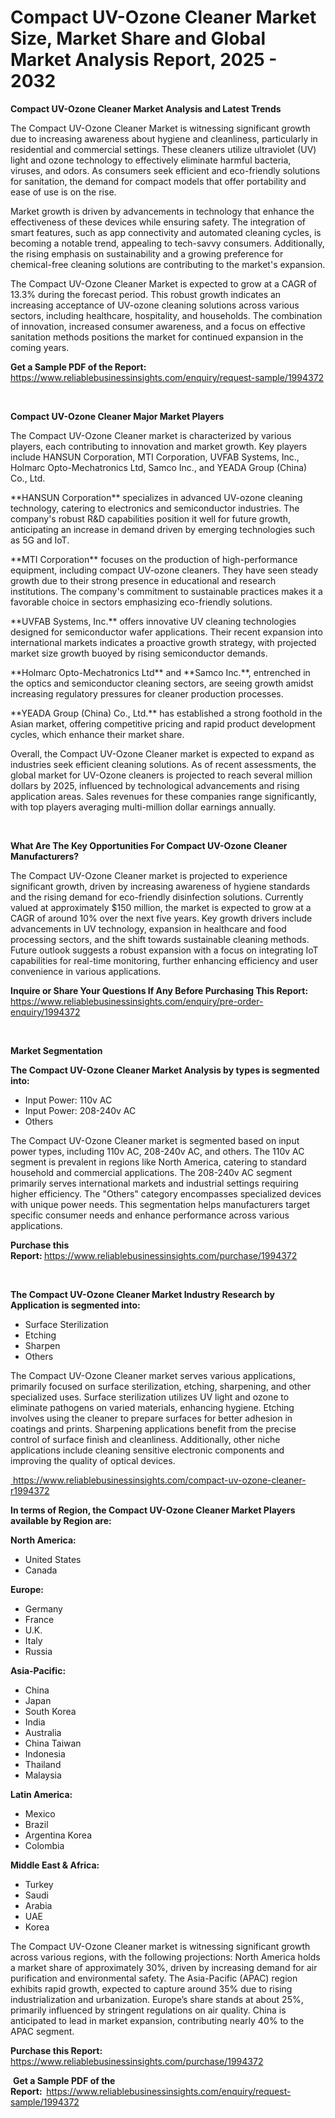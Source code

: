 <p><h1>Compact UV-Ozone Cleaner Market Size, Market Share and Global Market Analysis Report, 2025 - 2032</h1></p><p><strong>Compact UV-Ozone Cleaner Market Analysis and Latest Trends</strong></p>
<p><p>The Compact UV-Ozone Cleaner Market is witnessing significant growth due to increasing awareness about hygiene and cleanliness, particularly in residential and commercial settings. These cleaners utilize ultraviolet (UV) light and ozone technology to effectively eliminate harmful bacteria, viruses, and odors. As consumers seek efficient and eco-friendly solutions for sanitation, the demand for compact models that offer portability and ease of use is on the rise.</p><p>Market growth is driven by advancements in technology that enhance the effectiveness of these devices while ensuring safety. The integration of smart features, such as app connectivity and automated cleaning cycles, is becoming a notable trend, appealing to tech-savvy consumers. Additionally, the rising emphasis on sustainability and a growing preference for chemical-free cleaning solutions are contributing to the market's expansion.</p><p>The Compact UV-Ozone Cleaner Market is expected to grow at a CAGR of 13.3% during the forecast period. This robust growth indicates an increasing acceptance of UV-ozone cleaning solutions across various sectors, including healthcare, hospitality, and households. The combination of innovation, increased consumer awareness, and a focus on effective sanitation methods positions the market for continued expansion in the coming years.</p></p>
<p><strong>Get a Sample PDF of the Report:&nbsp;</strong> <a href="https://www.reliablebusinessinsights.com/enquiry/request-sample/1994372?utm_campaign=2723&utm_medium=2&utm_source=Github&utm_content=ia&utm_term=16042025&utm_id=compact-uv-ozone-cleaner">https://www.reliablebusinessinsights.com/enquiry/request-sample/1994372</a></p>
<p>&nbsp;</p>
<p><strong>Compact UV-Ozone Cleaner Major Market Players</strong></p>
<p><p>The Compact UV-Ozone Cleaner market is characterized by various players, each contributing to innovation and market growth. Key players include HANSUN Corporation, MTI Corporation, UVFAB Systems, Inc., Holmarc Opto-Mechatronics Ltd, Samco Inc., and YEADA Group (China) Co., Ltd.</p><p>**HANSUN Corporation** specializes in advanced UV-ozone cleaning technology, catering to electronics and semiconductor industries. The company's robust R&D capabilities position it well for future growth, anticipating an increase in demand driven by emerging technologies such as 5G and IoT.</p><p>**MTI Corporation** focuses on the production of high-performance equipment, including compact UV-ozone cleaners. They have seen steady growth due to their strong presence in educational and research institutions. The company's commitment to sustainable practices makes it a favorable choice in sectors emphasizing eco-friendly solutions.</p><p>**UVFAB Systems, Inc.** offers innovative UV cleaning technologies designed for semiconductor wafer applications. Their recent expansion into international markets indicates a proactive growth strategy, with projected market size growth buoyed by rising semiconductor demands.</p><p>**Holmarc Opto-Mechatronics Ltd** and **Samco Inc.**, entrenched in the optics and semiconductor cleaning sectors, are seeing growth amidst increasing regulatory pressures for cleaner production processes. </p><p>**YEADA Group (China) Co., Ltd.** has established a strong foothold in the Asian market, offering competitive pricing and rapid product development cycles, which enhance their market share.</p><p>Overall, the Compact UV-Ozone Cleaner market is expected to expand as industries seek efficient cleaning solutions. As of recent assessments, the global market for UV-Ozone cleaners is projected to reach several million dollars by 2025, influenced by technological advancements and rising application areas. Sales revenues for these companies range significantly, with top players averaging multi-million dollar earnings annually.</p></p>
<p>&nbsp;</p>
<p><strong>What Are The Key Opportunities For Compact UV-Ozone Cleaner Manufacturers?</strong></p>
<p><p>The Compact UV-Ozone Cleaner market is projected to experience significant growth, driven by increasing awareness of hygiene standards and the rising demand for eco-friendly disinfection solutions. Currently valued at approximately $150 million, the market is expected to grow at a CAGR of around 10% over the next five years. Key growth drivers include advancements in UV technology, expansion in healthcare and food processing sectors, and the shift towards sustainable cleaning methods. Future outlook suggests a robust expansion with a focus on integrating IoT capabilities for real-time monitoring, further enhancing efficiency and user convenience in various applications.</p></p>
<p><strong>Inquire or Share Your Questions If Any Before Purchasing This Report:</strong> <a href="https://www.reliablebusinessinsights.com/enquiry/pre-order-enquiry/1994372?utm_campaign=2723&utm_medium=2&utm_source=Github&utm_content=ia&utm_term=16042025&utm_id=compact-uv-ozone-cleaner">https://www.reliablebusinessinsights.com/enquiry/pre-order-enquiry/1994372</a></p>
<p>&nbsp;</p>
<p><strong>Market Segmentation</strong></p>
<p><strong>The Compact UV-Ozone Cleaner Market Analysis by types is segmented into:</strong></p>
<p><ul><li>Input Power: 110v AC</li><li>Input Power: 208-240v AC</li><li>Others</li></ul></p>
<p><p>The Compact UV-Ozone Cleaner market is segmented based on input power types, including 110v AC, 208-240v AC, and others. The 110v AC segment is prevalent in regions like North America, catering to standard household and commercial applications. The 208-240v AC segment primarily serves international markets and industrial settings requiring higher efficiency. The "Others" category encompasses specialized devices with unique power needs. This segmentation helps manufacturers target specific consumer needs and enhance performance across various applications.</p></p>
<p><strong>Purchase this Report:&nbsp;</strong><a href="https://www.reliablebusinessinsights.com/purchase/1994372?utm_campaign=2723&utm_medium=2&utm_source=Github&utm_content=ia&utm_term=16042025&utm_id=compact-uv-ozone-cleaner">https://www.reliablebusinessinsights.com/purchase/1994372</a></p>
<p>&nbsp;</p>
<p><strong>The Compact UV-Ozone Cleaner Market Industry Research by Application is segmented into:</strong></p>
<p><ul><li>Surface Sterilization</li><li>Etching</li><li>Sharpen</li><li>Others</li></ul></p>
<p><p>The Compact UV-Ozone Cleaner market serves various applications, primarily focused on surface sterilization, etching, sharpening, and other specialized uses. Surface sterilization utilizes UV light and ozone to eliminate pathogens on varied materials, enhancing hygiene. Etching involves using the cleaner to prepare surfaces for better adhesion in coatings and prints. Sharpening applications benefit from the precise control of surface finish and cleanliness. Additionally, other niche applications include cleaning sensitive electronic components and improving the quality of optical devices.</p></p>
<p><a href="https://www.reliablebusinessinsights.com/compact-uv-ozone-cleaner-r1994372?utm_campaign=2723&utm_medium=2&utm_source=Github&utm_content=ia&utm_term=16042025&utm_id=compact-uv-ozone-cleaner">&nbsp;https://www.reliablebusinessinsights.com/compact-uv-ozone-cleaner-r1994372</a></p>
<p><strong>In terms of Region, the Compact UV-Ozone Cleaner Market Players available by Region are:</strong></p>
<p>
    <p> <strong> North America: </strong>
        <ul>
            <li>United States</li>
            <li>Canada</li>
        </ul>
        </p> 
    <p> <strong> Europe: </strong>
        <ul>
            <li>Germany</li>
            <li>France</li>
            <li>U.K.</li>
            <li>Italy</li>
            <li>Russia</li>
        </ul>
        </p> 
    <p> <strong> Asia-Pacific: </strong>
        <ul>
            <li>China</li>
            <li>Japan</li>
            <li>South Korea</li>
            <li>India</li>
            <li>Australia</li>
            <li>China Taiwan</li>
            <li>Indonesia</li>
            <li>Thailand</li>
            <li>Malaysia</li>
        </ul>
        </p> 
    <p> <strong> Latin America: </strong>
        <ul>
            <li>Mexico</li>
            <li>Brazil</li>
            <li>Argentina Korea</li>
            <li>Colombia</li>
        </ul>
        </p> 
    <p> <strong> Middle East & Africa: </strong>
        <ul>
            <li>Turkey</li>
            <li>Saudi</li>
            <li>Arabia</li>
            <li>UAE</li>
            <li>Korea</li>
        </ul>
    </p>
    </p>
<p><p>The Compact UV-Ozone Cleaner market is witnessing significant growth across various regions, with the following projections: North America holds a market share of approximately 30%, driven by increasing demand for air purification and environmental safety. The Asia-Pacific (APAC) region exhibits rapid growth, expected to capture around 35% due to rising industrialization and urbanization. Europe’s share stands at about 25%, primarily influenced by stringent regulations on air quality. China is anticipated to lead in market expansion, contributing nearly 40% to the APAC segment.</p></p>
<p><strong>Purchase this Report: </strong><a href="https://www.reliablebusinessinsights.com/purchase/1994372?utm_campaign=2723&utm_medium=2&utm_source=Github&utm_content=ia&utm_term=16042025&utm_id=compact-uv-ozone-cleaner">https://www.reliablebusinessinsights.com/purchase/1994372</a></p>
<p>&nbsp;<strong>Get a Sample PDF of the Report:&nbsp;&nbsp;</strong><a href="https://www.reliablebusinessinsights.com/enquiry/request-sample/1994372?utm_campaign=2723&utm_medium=2&utm_source=Github&utm_content=ia&utm_term=16042025&utm_id=compact-uv-ozone-cleaner">https://www.reliablebusinessinsights.com/enquiry/request-sample/1994372</a></p>
<p><strong></strong></p>
<p><p></p><p></p><p></p></p>
